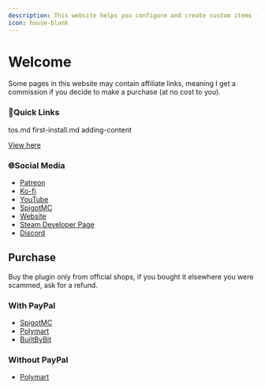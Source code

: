 ```yaml
---
description: This website helps you configure and create custom items for my plugin.
icon: house-blank
---
```


# Welcome

Some pages in this website may contain affiliate links, meaning I get a commission if you decide to make a purchase (at no cost to you).

### 💠Quick Links


<Card title="tos.md" icon="text" href="/help/tos.md/">
tos.md
</Card>



<Card title="first-install.md" icon="text" href="/plugin-usage/first-install.md/">
first-install.md
</Card>



<Card title="adding-content" icon="text" href="/plugin-usage/adding-content/">
adding-content
</Card>



[View here](https://lonedev.gitbook.io/old-wiki)


### 🌐Social Media

* [Patreon](http://patreon.com/lonedev)
* [Ko-fi](http://a.devs.beer/kofi)
* [YouTube](http://youtube.com/lonedev)
* [SpigotMC](https://www.spigotmc.org/members/lonedev.88296/#resources)
* [Website](https://devs.beer)
* [Steam Developer Page](https://store.steampowered.com/developer/LoneDev/)
* [Discord](https://discord.gg/4dfnpUK)

## Purchase


<Warning>
Buy the plugin only from official shops, if you bought it elsewhere you were scammed, ask for a refund.
</Warning>


### With PayPal

* [SpigotMC](https://www.spigotmc.org/resources/%E2%9C%A8itemsadder%E2%AD%90emotes-mobs-items-armors-hud-gui-emojis-blocks-wings-hats-liquids.73355/)
* [Polymart](https://polymart.org/resource/itemsadder-custom-items-etc.1851)
* [BuiltByBit](https://builtbybit.com/resources/itemsadder-emotes-mobs-items-armors-hud-gui-emojis-blocks-wings-hats-liquids.10839/)

### Without PayPal

* [Polymart](https://polymart.org/resource/itemsadder-custom-items-etc.1851)

